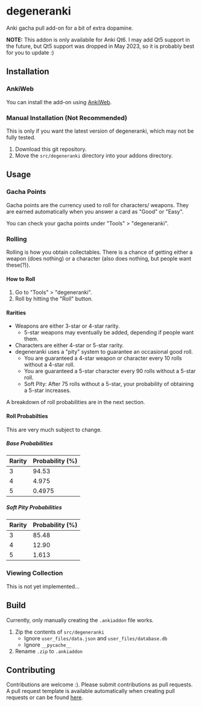 # degeneranki
Anki gacha pull add-on for a bit of extra dopamine.

**NOTE:** This addon is only availabile for Anki Qt6. I may add Qt5 support in the future, but Qt5 support was dropped in May 2023, so it is probably best for you to update :)

## Installation
### AnkiWeb
You can install the add-on using [AnkiWeb](https://ankiweb.net/shared/info/651549367).

### Manual Installation (Not Recommended)
This is only if you want the latest version of degeneranki, which may not be fully tested.

1. Download this git repository.
2. Move the `src/degeneranki` directory into your addons directory.

## Usage
### Gacha Points
Gacha points are the currency used to roll for characters/ weapons. They are earned automatically when you answer a card as "Good" or "Easy".

You can check your gacha points under "Tools" > "degeneranki".

### Rolling
Rolling is how you obtain collectables. There is a chance of getting either a weapon (does nothing) or a character (also does nothing, but people want these(?)).

#### How to Roll
1. Go to "Tools" > "degeneranki".
2. Roll by hitting the "Roll" button.

#### Rarities
- Weapons are either 3-star or 4-star rarity.
  - 5-star weapons may eventually be added, depending if people want them.
- Characters are either 4-star or 5-star rarity.
- degeneranki uses a "pity" system to guarantee an occasional good roll.
  - You are guaranteed a 4-star weapon or character every 10 rolls without a 4-star roll.
  - You are guaranteed a 5-star character every 90 rolls without a 5-star roll.
  - Soft Pity: After 75 rolls without a 5-star, your probability of obtaining a 5-star increases.

A breakdown of roll probabilities are in the next section.

#### Roll Probabilties
This are very much subject to change.

##### Base Probabilities
| Rarity | Probability (%) |
|--------|-----------------|
| 3      | 94.53           |
| 4      | 4.975           |
| 5      | 0.4975          |

##### Soft Pity Probabilities
| Rarity | Probability (%) |
|--------|-----------------|
| 3      | 85.48           |
| 4      | 12.90           |
| 5      | 1.613           |

### Viewing Collection
This is not yet implemented...

## Build
Currently, only manually creating the `.ankiaddon` file works.

1. Zip the contents of `src/degeneranki`
   - Ignore `user_files/data.json` and `user_files/database.db`
   - Ignore `__pycache__`
2. Rename `.zip` to `.ankiaddon`

## Contributing
Contributions are welcome :). Please submit contributions as pull requests. A pull request template is available automatically when creating pull requests or can be found [here](https://github.com/omn0mn0m/degeneranki/blob/main/.github/PULL_REQUEST_TEMPLATE.md).
